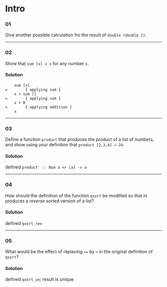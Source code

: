 # Intro

### 01 

Give another possible calculation fro the result of `double (double 2)`.

---

### 02

Show that `sum [x] = x` for any number `x`.

#### Solution
```
    sum [x]
=        { applying sum }
    x + sum []
=        { applying sum }
    x + 0
=        { applying addition }
    x  
```
---

### 03

Define a function `product` that produces the product of a list of numbers,
and show using your definition that `product [2,3,4] = 24`.

#### Solution
defined `product' :: Num a => [a] -> a`

---

### 04

How should the definition of the function `qsort` be modified so that in produces a
_reverse_ sorted version of a list?

#### Solution
defined `qsort_rev`

---
### 05
What would be the effect of replacing `<=` by `<` in the original definition of
`qsort`? 

#### Solution
defined `qsort_un`; result is unique 

